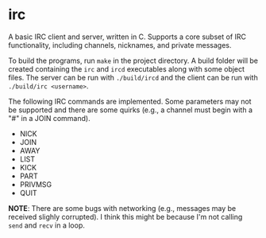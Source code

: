# irc

A basic IRC client and server, written in C. Supports a core subset of IRC functionality, including 
channels, nicknames, and private messages.

To build the programs, run `make` in the project directory. A build folder will be created 
containing the `irc` and `ircd` executables along with some object files. The server can be run 
with `./build/ircd` and the client can be run with `./build/irc <username>`.

The following IRC commands are implemented. Some parameters may not be supported and there are 
some quirks (e.g., a channel must begin with a "#" in a JOIN command).

- NICK
- JOIN
- AWAY
- LIST
- KICK
- PART
- PRIVMSG
- QUIT

**NOTE**: There are some bugs with networking (e.g., messages may be received slighly corrupted).
I think this might be because I'm not calling `send` and `recv` in a loop.
